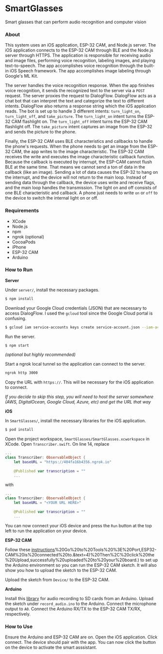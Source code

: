 # SmartGlasses
Smart glasses that can perform audio recognition and computer vision

### About

This system uses an iOS application, ESP-32 CAM, and Node.js server. The iOS application connects to the ESP-32 CAM through BLE and the Node.js server through HTTPS. The application is responsible for receiving audio and image files, performing voice recognition, labeling images, and playing text-to-speech. The app accomplishes voice recognition through the built-in iOS Speech framework. The app accomplishes image labeling through Google's ML Kit.

The server handles the voice recognition response. When the app finishes voice recognition, it sends the recognized text to the server via a `POST` request. The server proxies the request to DialogFlow. DialogFlow acts as a chat bot that can interpret the text and categorize the text to different intents. DialogFlow also returns a response string which the iOS application reads. The bot is set up to handle 3 different intents: `turn_light_on`, `turn_light_off`, and `take_picture`. The `turn_light_on` intent turns the ESP-32 CAM flashlight on. The `turn_light_off` intent turns the ESP-32 CAM flashlight off. The `take_picture` intent captures an image from the ESP-32 and sends the picture to the phone.

Finally, the ESP-32 CAM uses BLE characteristics and callbacks to handle the phone's requests. When the phone needs to get an image from the ESP-32 CAM, the app writes to the image characteristic. The ESP-32 CAM receives the write and executes the image characteristic callback function. Because the callback is executed by interrupt, the ESP-CAM cannot flush BLE at the same time. That means we cannot send a ton of data in the callback (like an image). Sending a lot of data causes the ESP-32 to hang on the interrupt, and the device will not return to the main loop. Instead of sending data through the callback, the device uses write and receive flags, and the main loop handles the transmission. The light on and off consists of one BLE characteristic and callback. A phone just needs to write `on` or `off` to the device to switch the internal light on or off.

### Requirements

* XCode
* Node.js
* npm
* ngrok (optional)
* CocoaPods
* iPhone
* ESP-32 CAM
* Arduino

### How to Run

**Server**

Under `server/`, install the necessary packages.

```sh
$ npm install
```

Download your Google Cloud credentials (JSON) that are necessary to access DialogFlow. I used the `gcloud` tool since the Google Cloud portal is confusing.

```sh
$ gcloud iam service-accounts keys create service-account.json --iam-account=<YOUR IAM ACCOUNT>
```

Run the server.

```sh
$ npm start
```

*(optional but highly recommended)*

Start a ngrok local tunnel so the application can connect to the server.

```sh
ngrok http 3000
```

Copy the URL with `https://`. This will be necessary for the iOS application to connect.

*If you decide to skip this step, you will need to host the server somewhere (AWS, DigitalOcean, Google Cloud, Azure, etc) and get the URL that way*

**iOS**

In `SmartGlasses/`, install the necessary libraries for the iOS application.

```sh
$ pod install
```

Open the project workspace, `SmartGlasses/SmartGlasses.xcworkspace` in XCode. Open `Transcriber.swift`. On line 14, replace

```swift
...
class Transcriber: ObservableObject {
    let baseURL = "https://404fa16b4356.ngrok.io"
    
    @Published var transcription = ""
    ...
```

with


```swift
...
class Transcriber: ObservableObject {
    let baseURL = "<YOUR URL HERE>"
    
    @Published var transcription = ""
    ...
```

You can now connect your iOS device and press the `Run` button at the top left to run the application on your device.

**ESP-32 CAM**

Follow these [instructions](https://randomnerdtutorials.com/program-upload-code-esp32-cam/#:~:text=2)%20Go%20to%20Tools%20%3E%20Port,ESP32-CAM%20is%20connected%20to.&text=4)%20Then%2C%20click%20the%20Upload,successfully%20uploaded%20to%20your%20board.) to set up the Arduino environment so you can run the ESP-32 CAM sketch. It will also show you how to upload the sketch to the ESP-32 CAM.

Upload the sketch from `Device/` to the ESP-32 CAM.

**Arduino**

Install this [library](https://github.com/TMRh20/TMRpcm) for audio recording to SD cards from an Arduino. Upload the sketch under `record_audio.ino` to the Arduino. Connect the microphone output to `A0`. Connect the Arduino RX/TX to the ESP-32 CAM TX/RX, respectively.

### How to Use

Ensure the Arduino and ESP-32 CAM are on. Open the iOS application. Click connect. The device should pair with the app. You can now click the button on the device to activate the smart asssistant.
